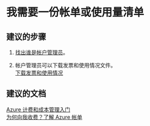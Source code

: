 <properties
    pageTitle="我需要一份帐单或使用量清单"
    description="我需要一份帐单或使用量清单"
    service="azure-billing"
    resource="billing"
    authors="kasparks"
    displayOrder="1"
    selfHelpType="resource"
    supportTopicIds=""
    resourceTags=""
    productPesIds=""
    cloudEnvironments="public"
/>


# <a name="i-need-a-copy-of-my-bill-or-usage"></a>我需要一份帐单或使用量清单

## <a name="recommended-steps"></a>**建议的步骤**

1. [找出谁是帐户管理员](https://docs.microsoft.com/azure/billing-subscription-transfer#whoisaa)。

2. 帐户管理员可以下载发票和使用情况文件。<br>
[下载发票和使用情况](https://azure.microsoft.com/documentation/articles/billing-download-azure-invoice-daily-usage-date/)

## <a name="recommended-documents"></a>**建议的文档**

[Azure 计费和成本管理入门](https://docs.microsoft.com/azure/billing/billing-getting-started)<br>
[为何向我收费？了解 Azure 帐单](https://azure.microsoft.com/documentation/articles/billing-understand-your-bill/)<br>
